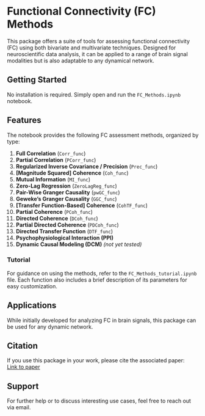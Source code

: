 # Functional Connectivity (FC) Methods

This package offers a suite of tools for assessing functional connectivity (FC) using both bivariate and multivariate techniques. Designed for neuroscientific data analysis, it can be applied to a range of brain signal modalities but is also adaptable to any dynamical network.

## Getting Started
No installation is required. Simply open and run the `FC_Methods.ipynb` notebook.

## Features
The notebook provides the following FC assessment methods, organized by type:

1. **Full Correlation** (`Corr_func`)
2. **Partial Correlation** (`PCorr_func`)
3. **Regularized Inverse Covariance / Precision** (`Prec_func`)
4. **[Magnitude Squared] Coherence** (`Coh_func`)
5. **Mutual Information** (`MI_func`)
6. **Zero-Lag Regression** (`ZeroLagReg_func`)
7. **Pair-Wise Granger Causality** (`pwGC_func`)
8. **Geweke’s Granger Causality** (`GGC_func`)
9. **[Transfer Function-Based] Coherence** (`CohTF_func`)
10. **Partial Coherence** (`PCoh_func`)
11. **Directed Coherence** (`DCoh_func`)
12. **Partial Directed Coherence** (`PDCoh_func`)
13. **Directed Transfer Function** (`DTF_func`)
14. **Psychophysiological Interaction (PPI)**
15. **Dynamic Causal Modeling (DCM)** *(not yet tested)*

### Tutorial
For guidance on using the methods, refer to the `FC_Methods_tutorial.ipynb` file. Each function also includes a brief description of its parameters for easy customization.

## Applications
While initially developed for analyzing FC in brain signals, this package can be used for any dynamic network.

## Citation
If you use this package in your work, please cite the associated paper:  
[Link to paper](https://www.biorxiv.org/content/10.1101/2024.09.29.615715v1.abstract)

## Support
For further help or to discuss interesting use cases, feel free to reach out via email.
